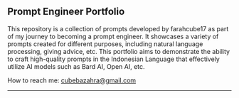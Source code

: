 **Prompt Engineer Portfolio**
----
This repository is a collection of prompts developed by farahcube17 as part of my journey to becoming a prompt engineer. 
It showcases a variety of prompts created for different purposes, including natural language processing, giving advice, etc. 
This portfolio aims to demonstrate the ability to craft high-quality prompts in the Indonesian Language that effectively utilize AI models such as Bard AI, Open AI, etc.

How to reach me: cubebazahra@gmail.com

----

